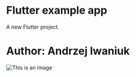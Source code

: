 # Flutter example app

A new Flutter project.

# Author: Andrzej Iwaniuk

![This is an image](https://github.com/github/andrzej81/flutter/f.JPG)
